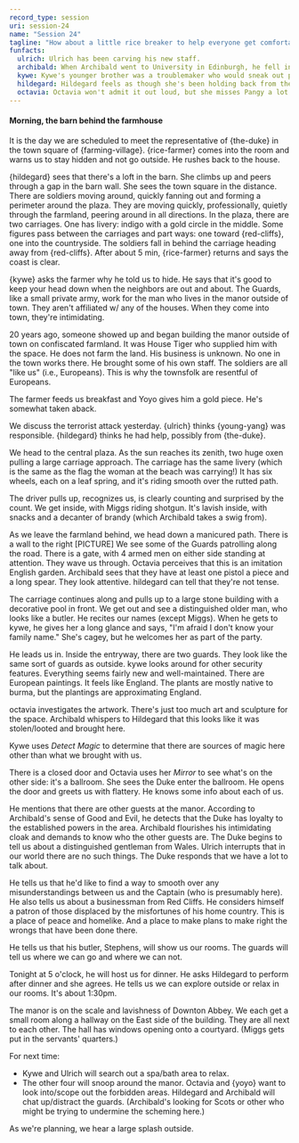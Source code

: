 ```yaml
---
record_type: session
uri: session-24
name: "Session 24"
tagline: "How about a little rice breaker to help everyone get comfortable?"
funfacts:
  ulrich: Ulrich has been carving his new staff.
  archibald: When Archibald went to University in Edinburgh, he fell in love with a lass named Elizabeth, who was a Presbyterian. Her strict father disapproved, and when Archibald went off to the Jacobite Rising, he left her behind. After the war, he sadly determined that he couldn't be with a Presbyterian and never sought her out.
  kywe: Kywe's younger brother was a troublemaker who would sneak out past curfew. One night, she saw him coming home late and wanted to protect him from their parent's anger. Suddenly, she saw a glowing hand in front of her and realized she could control it. She used it to break a plate in the other room to provide a distraction for him. (This was "Mage hand".)
  hildegard: Hildegard feels as though she's been holding back from the group. When she was younger, she was a rough-and-tumble kid who learned to fight and defend herself. As she got older, she converted this into a tendency to use her quick wits. Now she thinks she may need to be more forceful on this adventure.
  octavia: Octavia won't admit it out loud, but she misses Pangy a lot.
---
```


#### Morning, the barn behind the farmhouse

It is the day we are scheduled to meet the representative of {the-duke} in the town square of {farming-village}. {rice-farmer} comes into the room and warns us to stay hidden and not go outside.
He rushes back to the house.

{hildegard} sees that there's a loft in the barn.
She climbs up and peers through a gap in the barn wall.
She sees the town square in the distance.
There are soldiers moving around, quickly fanning out and forming a perimeter around the plaza.
They are moving quickly, professionally, quietly through the farmland, peering around in all directions.
In the plaza, there are two carriages.
One has livery: indigo with a gold circle in the middle.
Some figures pass between the carriages and part ways: one toward {red-cliffs}, one into the countryside.
The soldiers fall in behind the carriage heading away from {red-cliffs}.
After about 5 min, {rice-farmer} returns and says the coast is clear.

{kywe} asks the farmer why he told us to hide.
He says that it's good to keep your head down when the neighbors are out and about.
The Guards, like a small private army, work for the man who lives in the manor outside of town.
They aren't affiliated w/ any of the houses.
When they come into town, they're intimidating.

20 years ago, someone showed up and began building the manor outside of town on confiscated farmland.
It was House Tiger who supplied him with the space.
He does not farm the land. His business is unknown.
No one in the town works there. He brought some of his own staff.
The soldiers are all "like us" (i.e., Europeans).
This is why the townsfolk are resentful of Europeans.

The farmer feeds us breakfast and Yoyo gives him a gold piece.
He's somewhat taken aback.

We discuss the terrorist attack yesterday.
{ulrich} thinks {young-yang} was responsible.
{hildegard} thinks he had help, possibly from {the-duke}.

We head to the central plaza.
As the sun reaches its zenith, two huge oxen pulling a large carriage approach.
The carriage has the same livery (which is the same as the flag the woman at the beach was carrying!)
It has six wheels, each on a leaf spring, and it's riding smooth over the rutted path.

The driver pulls up, recognizes us, is clearly counting and surprised by the count.
We get inside, with Miggs riding shotgun.
It's lavish inside, with snacks and a decanter of brandy (which Archibald takes a swig from).

As we leave the farmland behind, we head down a manicured path.
There is a wall to the right [PICTURE]
We see some of the Guards patrolling along the road.
There is a gate, with 4 armed men on either side standing at attention.
They wave us through.
Octavia perceives that this is an imitation English garden.
Archibald sees that they have at least one pistol a piece and a long spear. They look attentive.
hildegard can tell that they're not tense.

The carriage continues along and pulls up to a large stone building with a decorative pool in front.
We get out and see a distinguished older man, who looks like a butler.
He recites our names (except Miggs).
When he gets to kywe, he gives her a long glance and says, "I'm afraid I don't know your family name."
She's cagey, but he welcomes her as part of the party.

He leads us in.
Inside the entryway, there are two guards.
They look like the same sort of guards as outside.
kywe looks around for other security features.
Everything seems fairly new and well-maintained.
There are European paintings.
It feels like England.
The plants are mostly native to burma, but the plantings are approximating England.

octavia investigates the artwork.
There's just too much art and sculpture for the space.
Archibald whispers to Hildegard that this looks like it was stolen/looted and brought here.

Kywe uses _Detect Magic_ to determine that there are sources of magic here other than what we brought with us.

There is a closed door and Octavia uses her _Mirror_ to see what's on the other side: it's a ballroom.
She sees the Duke enter the ballroom.
He opens the door and greets us with flattery.
He knows some info about each of us.

He mentions that there are other guests at the manor.
According to Archibald's sense of Good and Evil, he detects that the Duke has loyalty to the established powers in the area.
Archibald flourishes his intimidating cloak and demands to know who the other guests are.
The Duke begins to tell us about a distinguished gentleman from Wales.
Ulrich interrupts that in our world there are no such things.
The Duke responds that we have a lot to talk about.

He tells us that he'd like to find a way to smooth over any misunderstandings between us and the Captain (who is presumably here).
He also tells us about a businessman from Red Cliffs.
He considers himself a patron of those displaced by the misfortunes of his home country.
This is a place of peace and homelike.
And a place to make plans to make right the wrongs that have been done there.

He tells us that his butler, Stephens, will show us our rooms.
The guards will tell us where we can go and where we can not.

Tonight at 5 o'clock, he will host us for dinner.
He asks Hildegard to perform after dinner and she agrees.
He tells us we can explore outside or relax in our rooms.
It's about 1:30pm.

The manor is on the scale and lavishness of Downton Abbey.
We each get a small room along a hallway on the East side of the building.
They are all next to each other.
The hall has windows opening onto a courtyard.
(Miggs gets put in the servants' quarters.)

For next time:

- Kywe and Ulrich will search out a spa/bath area to relax.
- The other four will snoop around the manor. Octavia and {yoyo} want to look into/scope out the forbidden areas. Hildegard and Archibald will chat up/distract the guards. (Archibald's looking for Scots or other who might be trying to undermine the scheming here.)

As we're planning, we hear a large splash outside.

